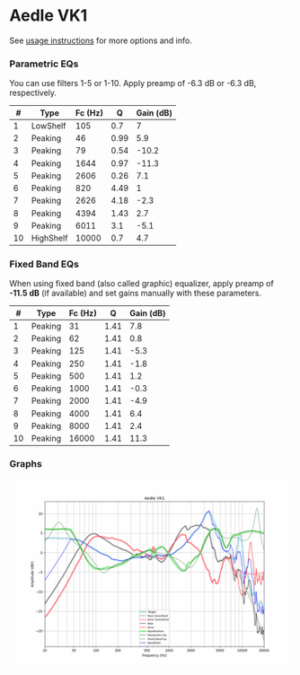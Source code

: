 # Aedle VK1
See [usage instructions](https://github.com/jaakkopasanen/AutoEq#usage) for more options and info.

### Parametric EQs
You can use filters 1-5 or 1-10. Apply preamp of -6.3 dB or -6.3 dB, respectively.

|   # | Type      |   Fc (Hz) |    Q |   Gain (dB) |
|-----|-----------|-----------|------|-------------|
|   1 | LowShelf  |       105 | 0.7  |         7   |
|   2 | Peaking   |        46 | 0.99 |         5.9 |
|   3 | Peaking   |        79 | 0.54 |       -10.2 |
|   4 | Peaking   |      1644 | 0.97 |       -11.3 |
|   5 | Peaking   |      2606 | 0.26 |         7.1 |
|   6 | Peaking   |       820 | 4.49 |         1   |
|   7 | Peaking   |      2626 | 4.18 |        -2.3 |
|   8 | Peaking   |      4394 | 1.43 |         2.7 |
|   9 | Peaking   |      6011 | 3.1  |        -5.1 |
|  10 | HighShelf |     10000 | 0.7  |         4.7 |

### Fixed Band EQs
When using fixed band (also called graphic) equalizer, apply preamp of **-11.5 dB** (if available) and set gains manually with these parameters.

|   # | Type    |   Fc (Hz) |    Q |   Gain (dB) |
|-----|---------|-----------|------|-------------|
|   1 | Peaking |        31 | 1.41 |         7.8 |
|   2 | Peaking |        62 | 1.41 |         0.8 |
|   3 | Peaking |       125 | 1.41 |        -5.3 |
|   4 | Peaking |       250 | 1.41 |        -1.8 |
|   5 | Peaking |       500 | 1.41 |         1.2 |
|   6 | Peaking |      1000 | 1.41 |        -0.3 |
|   7 | Peaking |      2000 | 1.41 |        -4.9 |
|   8 | Peaking |      4000 | 1.41 |         6.4 |
|   9 | Peaking |      8000 | 1.41 |         2.4 |
|  10 | Peaking |     16000 | 1.41 |        11.3 |

### Graphs
![](./Aedle%20VK1.png)
